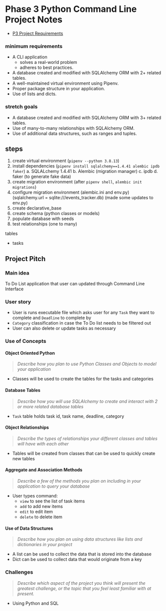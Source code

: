 # Phase 3 Python Command Line Project Notes

- [P3 Project Requirements](https://my.learn.co/courses/653/pages/phase-3-project-cli?module_item_id=95439)

### minimum requirements

- A CLI application
    - solves a real-world problem
    - adheres to best practices.
- A database created and modified with SQLAlchemy ORM with 2+ related tables.
- A well-maintained virtual environment using Pipenv.
- Proper package structure in your application.
- Use of lists and dicts.

### stretch goals

- A database created and modified with SQLAlchemy ORM with 3+ related tables.
- Use of many-to-many relationships with SQLAlchemy ORM.
- Use of additional data structures, such as ranges and tuples.



## steps
1. create virtual environment (`pipenv --python 3.8.13`)
2. install dependencies (`pipenv install sqlalchemy==1.4.41 alembic ipdb faker`)
    a. SQLALchemy 1.4.41
    b. Alembic (migration manager)
    c. ipdb
    d. faker (to generate fake data)
3. create migration environment (after `pipenv shell`, `alembic init migrations`)
4. configure migration environment (alembic.ini and env.py) (sqlalchemy.url = sqlite:///events_tracker.db) (made some updates to env.py)
5. create declarative_base
6. create schema (python classes or models)
7. populate database with seeds
8. test relationships (one to many)

tables
 - tasks


## Project Pitch

### Main idea
To Do List application that user can updated through Command Line Interface

### User story
- User is runs executable file which asks user for any `Task` they want to complete and `Deadline` to complete by
- `Category` classification in case the To Do list needs to be filtered out
- User can also delete or update tasks as necessary

### Use of Concepts
#### Object Oriented Python
> *Describe how you plan to use Python Classes and Objects to model your application*
- Classes will be used to create the tables for the tasks and categories

#### Database Tables
> *Describe how you will use SQLAlchemy to create and interact with 2 or more related database tables*
- `Task` table holds task id, task name, deadline, category

#### Object Relationships
> *Describe the types of relationships your different classes and tables will have with each other*
- Tables will be created from classes that can be used to quickly create new tables

#### Aggregate and Association Methods
> *Describe a few of the methods you plan on including in your application to query your database*
- User types command:
    - `view` to see the list of task items
    - `add` to add new items
    - `edit` to edit item
    - `delete` to delete item

#### Use of Data Structures
> *Describe how you plan on using data structures like lists and dictionaries in your project*
- A list can be used to collect the data that is stored into the database
- Dict can be used to collect data that would originate from a key



### Challenges
> *Describe which aspect of the project you think will present the greatest challenge, or the topic that you feel least familiar with at present.*
- Using Python and SQL

